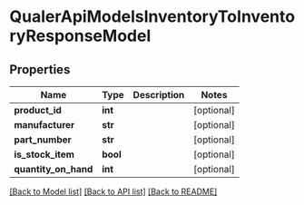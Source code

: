# QualerApiModelsInventoryToInventoryResponseModel

## Properties
Name | Type | Description | Notes
------------ | ------------- | ------------- | -------------
**product_id** | **int** |  | [optional] 
**manufacturer** | **str** |  | [optional] 
**part_number** | **str** |  | [optional] 
**is_stock_item** | **bool** |  | [optional] 
**quantity_on_hand** | **int** |  | [optional] 

[[Back to Model list]](../README.md#documentation-for-models) [[Back to API list]](../README.md#documentation-for-api-endpoints) [[Back to README]](../README.md)


